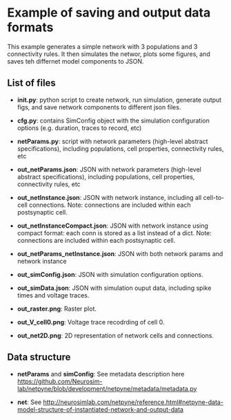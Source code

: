 # Example of saving and output data formats

This example generates a simple network with 3 populations and 3 connectivity rules. It then simulates the networ, plots some figures, and saves teh differnet model components to JSON.

## List of files

- **init.py**: python script to create network, run simulation, generate output figs, and save network components to different json files.

- **cfg.py**: contains SimConfig object with the simulation configuration options (e.g. duration, traces to record, etc)

- **netParams.py**: script with network parameters (high-level abstract specifications), including populations, cell properties, connectivity rules, etc

- **out_netParams.json**: JSON with network parameters (high-level abstract specifications), including populations, cell properties, connectivity rules, etc

- **out_netInstance.json**: JSON with network instance, including all cell-to-cell connections. Note: connections are included within each postsynaptic cell.

- **out_netInstanceCompact.json**: JSON with network instance using compact format: each conn is stored as a list instead of a dict. Note: connections are included within each postsynaptic cell.

- **out_netParams_netInstance.json**: JSON with both network params and network instance

- **out_simConfig.json**: JSON with simulation configuration options.

- **out_simData.json**: JSON with simulation ouput data, including spike times and voltage traces.

- **out_raster.png**: Raster plot.

- **out_V_cell0.png**: Voltage trace recodrding of cell 0.

- **out_net2D.png**: 2D representation of network cells and connections.

## Data structure

- **netParams** and **simConfig**: See metadata description here https://github.com/Neurosim-lab/netpyne/blob/development/netpyne/metadata/metadata.py

- **net**: See http://neurosimlab.com/netpyne/reference.html#netpyne-data-model-structure-of-instantiated-network-and-output-data